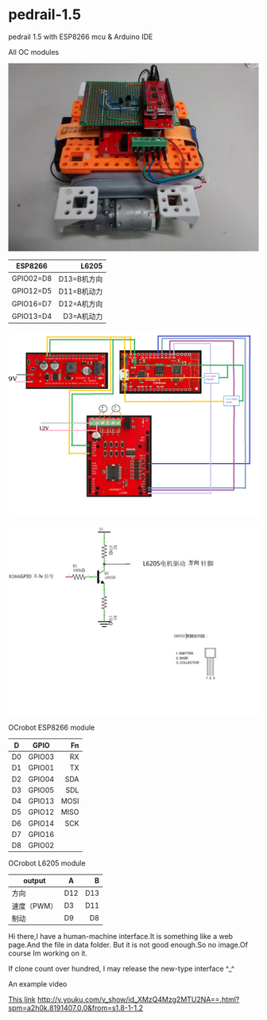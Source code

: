 # pedrail-1.5
pedrail 1.5 with ESP8266 mcu &amp; Arduino IDE 

All OC modules

![image](https://github.com/FreezingEye/pedrail-1.5/blob/master/forum_image/20180104/IMG_20171221_220614600.jpg "OC transplant Full_setup")



| ESP8266        | L6205  |
| ------------- | -----:|
| GPIO02=D8     | D13=B机方向 |
| GPIO12=D5     |   D11=B机动力 |
| GPIO16=D7 |    D12=A机方向 |
| GPIO13=D4 |    D3=A机动力 |

![image](https://github.com/FreezingEye/pedrail-1.5/blob/master/forum_image/20180103/PE1.5%E6%8E%A5%E7%BA%BF%E5%9B%BE.png "circuitry")

![image](https://github.com/FreezingEye/pedrail-1.5/blob/master/forum_image/20180103/s8050%E4%BF%A1%E5%8F%B7%E5%8D%87%E5%8E%8B.jpg "s8050")




OCrobot ESP8266 module

| D  | GPIO   | Fn |
| -- | ------ | ----:|
| D0 | GPIO03 | RX |
| D1 | GPIO01 | TX |
| D2 | GPIO04 | SDA |
| D3 | GPIO05 | SDL |
| D4 | GPIO13 | MOSI |
| D5 | GPIO12 | MISO |
| D6 | GPIO14 | SCK |
| D7 | GPIO16 |  |
| D8 | GPIO02 |  |



OCrobot L6205 module

| output  | A   | B   |
| -- | ------ | ----:|
|方向|D12|D13|
|速度（PWM）|D3|D11|
|制动|D9|D8|

Hi there,I have a human-machine interface.It is something like a web page.And the file in data folder.
But it is not good enough.So no image.Of course Im working on it.

If clone count over hundred, I may release the new-type interface ^_^

An example video

[This link](http://v.youku.com/v_show/id_XMzQ4Mzg2MTU2NA==.html?spm=a2h0k.8191407.0.0&from=s1.8-1-1.2) http://v.youku.com/v_show/id_XMzQ4Mzg2MTU2NA==.html?spm=a2h0k.8191407.0.0&from=s1.8-1-1.2

